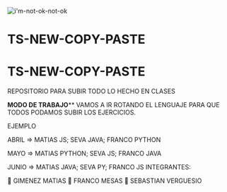 
![i'm-not-ok-not-ok](https://user-images.githubusercontent.com/106162059/233731615-e9d6d929-ed5d-4b60-8dec-b8049caf5622.gif)

 
# TS-NEW-COPY-PASTE
<h1> TS-NEW-COPY-PASTE </h1>

REPOSITORIO PARA SUBIR TODO LO HECHO EN CLASES

****************MODO DE TRABAJO******************
VAMOS A IR ROTANDO EL LENGUAJE PARA QUE TODOS PODAMOS SUBIR LOS EJERCICIOS.

EJEMPLO 


ABRIL => MATIAS JS; SEVA JAVA; FRANCO PYTHON


MAYO => MATIAS PYTHON; SEVA JS; FRANCO JAVA

JUNIO => MATIAS JAVA; SEVA  PY; FRANCO JS
INTEGRANTES:

🧑 GIMENEZ MATIAS
🧑 FRANCO MESAS
🧑 SEBASTIAN VERGUESIO


